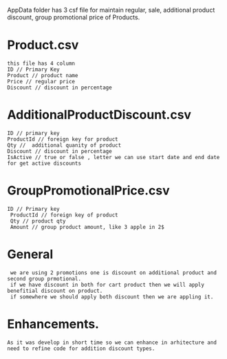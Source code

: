 AppData folder has 3 csf file for maintain regular, sale, additional product discount, group promotional price of Products.

# Product.csv
    this file has 4 column 
    ID // Primary Key
    Product // product name
    Price // regular price
    Discount // discount in percentage 
    
# AdditionalProductDiscount.csv
    ID // primary key
    ProductId // foreign key for product
    Qty //  additional quanity of product
    Discount // discount in percentage 
    IsActive // true or false , letter we can use start date and end date for get active discounts

# GroupPromotionalPrice.csv
    ID // Primary key
     ProductId // foreign key of product
     Qty // product qty 
     Amount // group product amount, like 3 apple in 2$
    
    
 # General   
     we are using 2 promotions one is discount on additional product and second group prmotional.
     if we have discount in both for cart product then we will apply benefitial discount on product. 
     if somewhere we should apply both discount then we are appling it.
 
 
 # Enhancements.
    As it was develop in short time so we can enhance in arhitecture and need to refine code for addition discount types.
 
 
    
    

